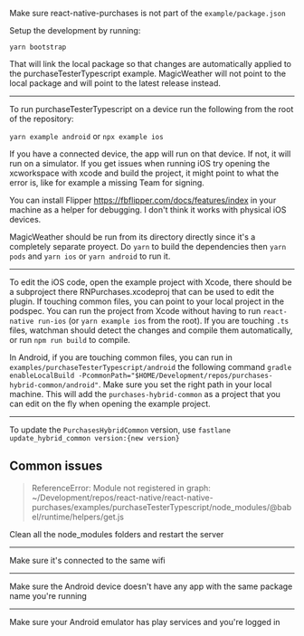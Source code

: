 Make sure react-native-purchases is not part of the `example/package.json`

Setup the development by running: 

```
yarn bootstrap
```

That will link the local package so that changes are automatically applied to the purchaseTesterTypescript example. MagicWeather will not point to the local package and will point to the latest release instead.

---

To run purchaseTesterTypescript on a device run the following from the root of the repository:

`yarn example android` or `npx example ios`

If you have a connected device, the app will run on that device. If not, it will run on a simulator. If you get issues when running iOS try opening the xcworkspace with xcode and build the project, it might point to what the error is, like for example a missing Team for signing.

You can install Flipper https://fbflipper.com/docs/features/index in your machine as a helper for debugging. I don't think it works with physical iOS devices.

MagicWeather should be run from its directory directly since it's a completely separate proyect. Do `yarn` to build the dependencies then `yarn pods` and `yarn ios` or `yarn android` to run it.

---

To edit the iOS code, open the example project with Xcode, there should be a subproject there RNPurchases.xcodeproj that can be used to edit the plugin. 
If touching common files, you can point to your local project in the podspec. 
You can run the project from Xcode without having to run `react-native run-ios` (or `yarn example ios` from the root). If you are touching `.ts` files, watchman should detect the changes and compile them automatically, or run `npm run build` to compile.

In Android, if you are touching common files, you can run in `examples/purchaseTesterTypescript/android` the following command `gradle enableLocalBuild -PcommonPath="$HOME/Development/repos/purchases-hybrid-common/android"`. Make sure you set the right path in your local machine. This will add the `purchases-hybrid-common` as a project that you can edit on the fly when opening the example project.

---

To update the `PurchasesHybridCommon` version, use `fastlane update_hybrid_common version:{new version}`

## Common issues

> ReferenceError: Module not registered in graph: ~/Development/repos/react-native/react-native-purchases/examples/purchaseTesterTypescript/node_modules/@babel/runtime/helpers/get.js

Clean all the node_modules folders and restart the server

---

Make sure it's connected to the same wifi

---

Make sure the Android device doesn't have any app with the same package name you're running

---

Make sure your Android emulator has play services and you're logged in
